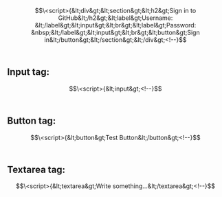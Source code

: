 $$\<script>{&lt;div&gt;&lt;section&gt;&lt;h2&gt;Sign in to GitHub&lt;/h2&gt;&lt;label&gt;Username: &lt;/label&gt;&lt;input&gt;&lt;br&gt;&lt;label&gt;Password: &nbsp;&lt;/label&gt;&lt;input&gt;&lt;br&gt;&lt;button&gt;Sign in&lt;/button&gt;&lt;/section&gt;&lt;/div&gt;<!--}$$<br>

## Input tag:
$$\<script>{&lt;input&gt;<!--}$$<br>

## Button tag:
$$\<script>{&lt;button&gt;Test Button&lt;/button&gt;<!--}$$<br>

## Textarea tag:
$$\<script>{&lt;textarea&gt;Write something...&lt;/textarea&gt;<!--}$$<br>
